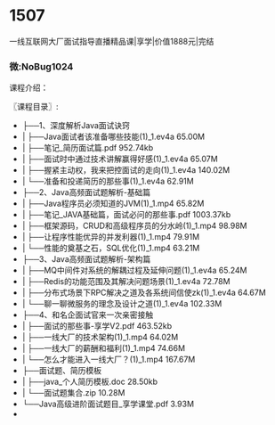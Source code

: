 # 1507
一线互联网大厂面试指导直播精品课|享学|价值1888元|完结
### 微:NoBug1024 


课程介绍：

〖课程目录〗:    

- ├──1、深度解析Java面试诀窍  
- |   ├──Java面试者该准备哪些技能(1)_1.ev4a  65.00M
- |   ├──笔记_简历面试篇.pdf  952.74kb
- |   ├──面试时中通过技术讲解赢得好感(1)_1.ev4a  65.07M
- |   ├──握紧主动权，我来把控面试的走向(1)_1.ev4a  140.02M
- |   └──准备和投递简历的那些事(1)_1.ev4a  62.91M
- ├──2、Java高频面试题解析-基础篇  
- |   ├──Java程序员必须知道的JVM(1)_1.mp4  65.82M
- |   ├──笔记_JAVA基础篇，面试必问的那些事.pdf  1003.37kb
- |   ├──框架源码，CRUD和高级程序员的分水岭(1)_1.mp4  98.98M
- |   ├──让程序性能优异的并发利器(1)_1.mp4  79.91M
- |   └──性能的奠基之石，SQL优化(1)_1.mp4  63.21M
- ├──3、Java高频面试题解析-架构篇  
- |   ├──MQ中间件对系统的解耦过程及延伸问题(1)_1.ev4a  65.24M
- |   ├──Redis的功能范围及其解决问题场景(1)_1.ev4a  72.78M
- |   ├──分布式场景下RPC解决之道及各系统间信使zk(1)_1.ev4a  64.67M
- |   └──聊一聊微服务的理念及设计之道(1)_1.ev4a  102.33M
- ├──4、和名企面试官来一次亲密接触  
- |   ├──面试的那些事-享学V2.pdf  463.52kb
- |   ├──一线大厂的技术架构(1)_1.mp4  64.02M
- |   ├──一线大厂的薪酬和福利(1)_1.mp4  74.66M
- |   └──怎么才能进入一线大厂？(1)_1.mp4  167.67M
- ├──面试题、简历模板  
- |   ├──java_个人简历模板.doc  28.50kb
- |   └──面试题集合.zip  10.28M
- └──Java高级进阶面试题目_享学课堂.pdf  3.93M
- 
